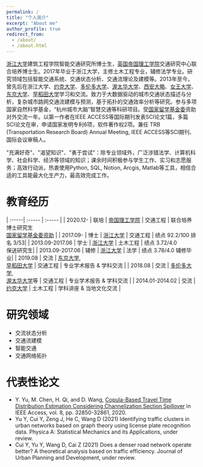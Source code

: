 ```yaml
---
permalink: /
title: "个人简介"
excerpt: "About me"
author_profile: true
redirect_from: 
  - /about/
  - /about.html
---
```


[浙江大学](https://www.zju.edu.cn)建筑工程学院智能交通研究所博士生，[英国帝国理工学院](https://www.imperial.ac.uk)交通研究中心联合培养博士生。2017年毕业于浙江大学，主修土木工程专业，辅修法学专业。研究领域包括智能交通系统、交通状态分析、交通流理论及建模等。2013年至今，曾先后在浙江大学、[约克大学](https://www.york.ac.uk)、[多伦多大学](https://www.utoronto.ca)、[渥太华大学](https://www.uottawa.ca/en)、[西安大略](https://www.uwo.ca)、[女王大学](https://www.queensu.ca)、[东京大学](https://www.u-tokyo.ac.jp/ja/index.html)、[早稻田大学](https://www.waseda.jp/top/)学习和交流。致力于大数据驱动的城市交通状态描述与分析，复杂城市路网交通流建模与预测，基于拓扑的交通效率分析等研究。参与多项国家自然科学基金，“杭州城市大脑”智慧交通等科研项目。受[国家留学基金委](https://www.csc.edu.cn)资助对外交流一年。以第一作者在IEEE ACCESS等国际期刊发表SCI论文1篇，多篇SCI论文在审，申请国家发明专利6项，软件著作权2项。兼任 TRB (Transportation Research Board) Annual Meeting, IEEE ACCESS等SCI期刊、国际会议审稿人。


"充满好奇"、"渴望知识"、"勇于尝试"：除专业领域外，广泛涉猎法学、计算机科学、社会科学、经济等领域的知识；课余时间积极参与学生工作、实习和志愿服务；高效行动派，热衷使用Python, SQL, Notion, Arcgis, Matlab等工具，相信合适的工具能最大化生产力，最高效完成工作。


教育经历
=====

| :-----| :----- | :----- |
| 2020.12- | 联培 | [帝国理工学院](https://www.imperial.ac.uk) | 交通工程 | 联合培养博士研究生 <br> [国家留学基金委资助](https://www.csc.edu.cn) |
| 2017.09- | 博士 | [浙江大学](https://www.zju.edu.cn) | 交通工程 | 绩点 92.2/100 排名 3/53|
| 2013.09-2017.06 | 学士 | [浙江大学](https://www.zju.edu.cn) | 土木工程 | 绩点 3.72/4.0 <br> 保送研究生|
| 2013.09-2017.06  | 辅修 | [浙江大学](https://www.zju.edu.cn) | 法学 | 绩点 3.78/4.0 辅修毕业|
| 2019.08 | 交流 | [东京大学](https://www.u-tokyo.ac.jp/ja/index.html), <br> [早稻田大学](https://www.waseda.jp/top/) | 交通工程 | 专业学术报告 & 学科交流 |
| 2018.08  | 交流 | [多伦多大学](https://www.utoronto.ca), <br> [渥太华大学](https://www.uottawa.ca/en)等 | 交通工程 | 专业学术报告 & 学科交流 |
| 2014.01-2014.02  | 交流 | [约克大学](https://www.york.ac.uk) | 土木工程 | 学科讲座 & 当地文化交流 |



研究领域
======
* 交流状态分析
* 交通流建模 
* 智能交通
* 交通网络拓扑 


代表性论文
======
* Y. Yu, M. Chen, H. Qi, and D. Wang, [Copula-Based Travel Time Distribution Estimation Considering Channelization Section Spillover](https://ieeexplore.ieee.org/abstract/document/8976161/) in IEEE Access, vol. 8, pp. 32850-32861, 2020.
* Yu Y, Cui Y, Zeng J, He C, Wang D (2021) Identifying traffic clusters in urban networks based on graph theory using license plate recognition data. Physica A: Statistical Mechanics and its Applications, under review.
* Cui Y, Yu Y, Wang D, Cai Z (2021) Does a denser road network operate better? A theoretical analysis based on traffic efficiency. Journal of Urban Planning and Development, under review.
